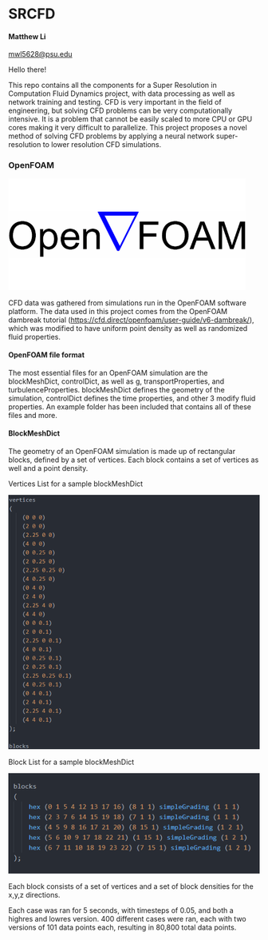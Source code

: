 # SRCFD
#### Matthew Li
mwl5628@psu.edu

Hello there! 

This repo contains all the components for a Super Resolution in Computation Fluid Dynamics project, with data processing as well
as network training and testing. CFD is very important in the field of engineering, but solving CFD problems can be very computationally
intensive. It is a problem that cannot be easily scaled to more CPU or GPU cores making it very difficult to parallelize. This project
proposes a novel method of solving CFD problems by applying a neural network super-resolution to lower resolution CFD simulations.


### OpenFOAM

![alt text](https://github.com/matthewli125/SRCFD/blob/master/readme_imgs/openfoam.png "OpenFOAM")

CFD data was gathered from simulations run in the OpenFOAM software platform. The data used in this project comes from the OpenFOAM dambreak tutorial (https://cfd.direct/openfoam/user-guide/v6-dambreak/), which was modified to have uniform point density as well as randomized fluid properties.

#### OpenFOAM file format
The most essential files for an OpenFOAM simulation are the blockMeshDict, controlDict, as well as g, transportProperties, and turbulenceProperties. blockMeshDict defines the geometry of the simulation, controlDict defines the time properties, and other 3 modify
fluid properties. An example folder has been included that contains all of these files and more.

#### BlockMeshDict
The geometry of an OpenFOAM simulation is made up of rectangular blocks, defined by a set of vertices. Each block contains a set of vertices as well and a point density.

Vertices List for a sample blockMeshDict

![alt text](https://github.com/matthewli125/SRCFD/blob/master/readme_imgs/vertices.png "Vertices List")

Block List for a sample blockMeshDict

![alt text](https://github.com/matthewli125/SRCFD/blob/master/readme_imgs/blocks.png "Block List")

Each block consists of a set of vertices and a set of block densities for the x,y,z directions.

Each case was ran for 5 seconds, with timesteps of 0.05, and both a highres and lowres version. 400
different cases were ran, each with two versions of 101 data points each, resulting in 80,800 total data points.

